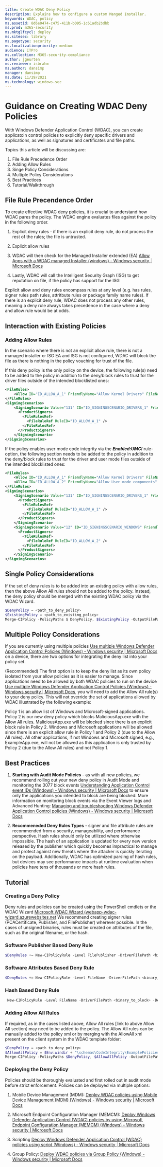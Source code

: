 ```yaml
---
title: Create WDAC Deny Policy
description: Explains how to configure a custom Manged Installer.
keywords: WDAC, policy
ms.assetid: 8d6e0474-c475-411b-b095-1c61adb2bdbb
ms.prod: m365-security
ms.mktglfcycl: deploy
ms.sitesec: library
ms.pagetype: security
ms.localizationpriority: medium
audience: ITPro
ms.collection: M365-security-compliance
author: jgeurten
ms.reviewer: isbrahm
ms.author: dansimp
manager: dansimp
ms.date: 11/29/2021
ms.technology: windows-sec
---
```


# Guidance on Creating WDAC Deny Policies

With Windows Defender Application Control (WDAC), you can create applicatoin control policies to explicitly deny specific drivers and applications, as well as signatures and certificates and file paths.

Topics this article will be discussing are:
1. File Rule Precedence Order
2. Adding Allow Rules
3. Singe Policy Considerations
4. Multiple Policy Considerations
5. Best Practices
6. Tutorial/Walkthrough

## File Rule Precendence Order

To create effective WDAC deny policies, it is crucial to understand how WDAC pares the policy. The WDAC engine evaluates files against the policy in the following order.

1. Explicit deny rules - if there is an explicit deny rule, do not process the rest of the rules; the file is untrusted.

2. Explicit allow rules

3. WDAC will then check for the Managed Installer extended (EA) [Allow Apps with a WDAC managed Installer (windows) - Windows security | Microsoft Docs](https://docs.microsoft.com/en-us/windows/security/threat-protection/windows-defender-application-control/configure-authorized-apps-deployed-with-a-managed-installer)

4. Lastly, WDAC will call the Intelligent Security Graph (ISG) to get reputation on file, if the policy has support for the ISG

Explicit allow and deny rules encompass rules at any level (e.g. has rules, signer rules path rules, attritbute rules or package family name rules). If there is an explicit deny rule, WDAC does not process any other rules, meaning a deny rule always takes precedence in the case where a deny and allow rule would be at odds. 

## Interaction with Existing Policies
### Adding Allow Rules

In the scenario where there is not an explicit allow rule, there is not a managed installer or ISG EA and ISG is not configured, WDAC will block the file as there is nothing in the policy vouching for trust of the file. 

If this deny policy is the only policy on the device, the following rule(s) need to be added to the policy in addition to the deny/block rules to trust for the driver files outside of the intended blocklisted ones:

```xml
<FileRules>
    <Allow ID="ID_ALLOW_A_1" FriendlyName="Allow Kernel Drivers" FileName="*" />
</FileRules>
<SigningScenarios>
    <SigningScenario Value="131" ID="ID_SIGNINGSCENARIO_DRIVERS_1" FriendlyName="Kernel Mode Signing Scenario">
      <ProductSigners>
        <FileRulesRef>
          <FileRuleRef RuleID="ID_ALLOW_A_1" />
        </FileRulesRef>
      </ProductSigners>
    </SigningScenario>
</SigningScenarios>
```

If the policy enables user mode code integrity via the ***Enabled:UMCI*** rule-option, the following section needs to be added to the policy in addition to the deny/block rules to trust for the driver and user mode files outside of the intended blocklisted ones:
```xml
<FileRules>
	<Allow ID="ID_ALLOW_A_1" FriendlyName="Allow Kernel Drivers" FileName="*" />
	<Allow ID="ID_ALLOW_A_2" FriendlyName="Allow User mode components" FileName="*" />
</FileRules>
<SigningScenarios>
    <SigningScenario Value="131" ID="ID_SIGNINGSCENARIO_DRIVERS_1" FriendlyName="Kernel Mode Signing Scenario">
      <ProductSigners>
        <FileRulesRef>
          <FileRuleRef RuleID="ID_ALLOW_A_1" />
        </FileRulesRef>
      </ProductSigners>
    </SigningScenario>
    <SigningScenario Value="12" ID="ID_SIGNINGSCENARIO_WINDOWS" FriendlyName="User Mode Signing Scenario">
      <ProductSigners>
        <FileRulesRef>
          <FileRuleRef RuleID="ID_ALLOW_A_2" />
        </FileRulesRef>
      </ProductSigners>
    </SigningScenario>
</SigningScenarios>
```
## Single Policy Considerations
If the set of deny rules is to be added into an existing policy with allow rules, then the above Allow All rules should not be added to the policy. Instead, the deny policy should be merged with the existing WDAC policy via the WDAC Wizard.

```PowerShell
$DenyPolicy = <path_to_deny_policy>
$ExistingPolicy = <path_to_existing_policy>
Merge-CIPolicy -PolicyPaths $ DenyPolicy, $ExistingPolicy -OutputFilePath $ExistingPolicy
```

## Multiple Policy Considerations
If you are currently using multiple policies [Use multiple Windows Defender Application Control Policies (Windows) - Windows security | Microsoft Docs](https://docs.microsoft.com/en-us/windows/security/threat-protection/windows-defender-application-control/deploy-multiple-windows-defender-application-control-policies) on a device, there are two options for integrating the deny list into your policy set. 

(Recommended) The first option is to keep the deny list as its own policy isolated from your allow policies as it is easier to manage. Since applications need to be allowed by both WDAC policies to run on the device [Use multiple Windows Defender Application Control Policies (Windows) - Windows security | Microsoft Docs](https://docs.microsoft.com/en-us/windows/security/threat-protection/windows-defender-application-control/deploy-multiple-windows-defender-application-control-policies#base-and-supplemental-policy-interaction), you will need to add the Allow All rule(s) to your deny policy. This will not override the set of applications allowed by WDAC illustrated by the following example:

Policy 1 is an allow list of Windows and Microsoft-signed applications. Policy 2 is our new deny policy which blocks MaliciousApp.exe with the Allow All rules. MaliciousApp.exe will be blocked since there is an explicit block rule in Policy 2. Windows and Microsoft applications will be allowed since there is an explicit allow rule in Policy 1 and Policy 2 (due to the Allow All rules). All other applications, if not Windows and Microsoft signed, e.g., ExampleApp.exe, will not be allowed as this application is only trusted by Policy 2 (due to the Allow All rules) and not Policy 1.

## Best Practices

1. **Starting with Audit Mode Policies** - as with all new policies, we recommend rolling out your new deny policy in Audit Mode and monitoring the 3077 block events [Understanding Application Control event IDs (Windows) - Windows security | Microsoft Docs](https://docs.microsoft.com/en-us/windows/security/threat-protection/windows-defender-application-control/event-id-explanations#microsoft-windows-codeintegrity-operational-log-event-ids) to ensure only the applications you intended to block are being blocked. More information on monitoring block events via the Event Viewer logs and Advanced Hunting: [Managing and troubleshooting Windows Defender Application Control policies (Windows) - Windows security | Microsoft Docs](https://docs.microsoft.com/en-us/windows/security/threat-protection/windows-defender-application-control/windows-defender-application-control-operational-guide)

2. **Recommeneded Deny Rules Types** - signer and file attribute rules are recommended from a security, manageability, and performance perspective. Hash rules should only be utilized where otherwise impossible. The hash of an application is updated for every new version released by the publisher which quickly becomes impractical to manage and protect against new threats where the attacker is quickly iterating on the payload. Additionally, WDAC has optimized parsing of hash rules, but devices may see performance impacts at runtime evaluation when policies have tens of thousands or more hash rules. 

## Tutorial 

### Creating a Deny Policy
Deny rules and policies can be created using the PowerShell cmdlets or the WDAC Wizard [Microsoft WDAC Wizard (webapp-wdac-wizard.azurewebsites.net](https://webapp-wdac-wizard.azurewebsites.net/) We recommend creating signer rules (PCACertificate, Publisher, and FilePublisher) wherever possible. In the cases of unsigned binaries, rules must be created on attributes of the file, such as the original filename, or the hash. 

### Software Publisher Based Deny Rule
```Powershell
$DenyRules += New-CIPolicyRule -Level FilePublisher -DriverFilePath <binary_to_block> -Deny -Fallback FileName,Hash
```

### Software Attributes Based Deny Rule
```Powershell
$DenyRules += New-CIPolicyRule -Level FileName -DriverFilePath <binary_to_block> -Deny -Fallback Hash
```

### Hash Based Deny Rule
```PowerShell
 New-CIPolicyRule -Level FileName -DriverFilePath <binary_to_block> -Deny -Fallback Hash
 ```

 ### Adding Allow All Rules
If required, as in the cases listed above, Allow All rules [link to above Allow All section] may need to be added to the policy. The Allow All rules can be manually added to the policy xml or by merging with the AllowAll xml present on the client system in the WDAC template folder: 

```PowerShell
$DenyPolicy = <path_to_deny_policy>
$AllowAllPolicy = $Env:windir + "\schemas\CodeIntegrity\ExamplePolicies\AllowAll.xml"
Merge-CIPolicy -PolicyPaths $DenyPolicy, $AllowAllPolicy -OutputFilePath $DenyPolicy
```
### Deploying the Deny Policy
Policies should be thoroughly evaluated and first rolled out in audit mode before strict enforcement. Policies can be deployed via multiple options: 

1. Mobile Device Management (MDM): [Deploy WDAC policies using Mobile Device Management (MDM) (Windows) - Windows security | Microsoft Docs](https://docs.microsoft.com/en-us/windows/security/threat-protection/windows-defender-application-control/deploy-windows-defender-application-control-policies-using-intune)

2. Microsoft Endpoint Configuration Manager (MEMCM): [Deploy Windows Defender Application Control (WDAC) policies by using Microsoft Endpoint Configuration Manager (MEMCM) (Windows) - Windows security | Microsoft Docs](https://docs.microsoft.com/en-us/windows/security/threat-protection/windows-defender-application-control/deployment/deploy-wdac-policies-with-memcm)

3. Scripting [Deploy Windows Defender Application Control (WDAC) policies using script (Windows) - Windows security | Microsoft Docs](https://docs.microsoft.com/en-us/windows/security/threat-protection/windows-defender-application-control/deployment/deploy-wdac-policies-with-script)

4. Group Policy: [Deploy WDAC policies via Group Policy (Windows) - Windows security | Microsoft Docs](https://docs.microsoft.com/en-us/windows/security/threat-protection/windows-defender-application-control/deploy-windows-defender-application-control-policies-using-group-policy)